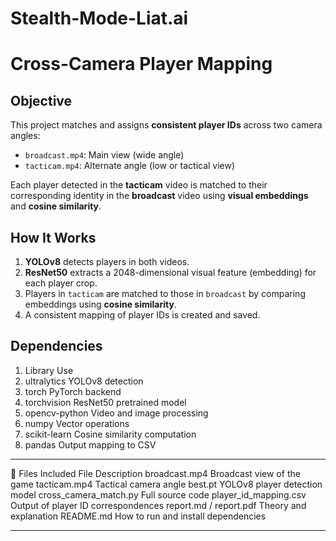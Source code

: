 # Stealth-Mode-Liat.ai
#  Cross-Camera Player Mapping

##  Objective

This project matches and assigns **consistent player IDs** across two camera angles:
- `broadcast.mp4`: Main view (wide angle)
- `tacticam.mp4`: Alternate angle (low or tactical view)

Each player detected in the **tacticam** video is matched to their corresponding identity in the **broadcast** video using **visual embeddings** and **cosine similarity**.

##  How It Works

1. **YOLOv8** detects players in both videos.
2. **ResNet50** extracts a 2048-dimensional visual feature (embedding) for each player crop.
3. Players in `tacticam` are matched to those in `broadcast` by comparing embeddings using **cosine similarity**.
4. A consistent mapping of player IDs is created and saved.

## Dependencies
1. Library	Use
2. ultralytics	YOLOv8 detection
3. torch	PyTorch backend
4. torchvision	ResNet50 pretrained model
5. opencv-python	Video and image processing
6. numpy	Vector operations
7. scikit-learn	Cosine similarity computation
8. pandas	Output mapping to CSV
________________________________________
📁 Files Included
File	Description
broadcast.mp4	Broadcast view of the game
tacticam.mp4	Tactical camera angle
best.pt	YOLOv8 player detection model
cross_camera_match.py	Full source code
player_id_mapping.csv	Output of player ID correspondences
report.md / report.pdf	Theory and explanation
README.md	How to run and install dependencies
________________________________________
